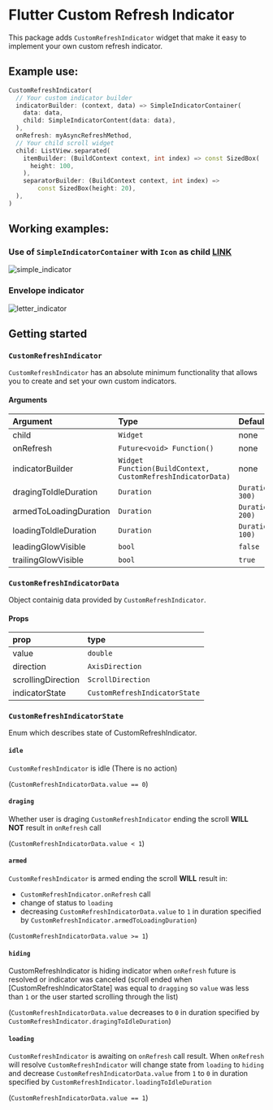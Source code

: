 # Flutter Custom Refresh Indicator

This package adds `CustomRefreshIndicator` widget that make it easy to implement your own custom refresh indicator.

## Example use:
```dart
CustomRefreshIndicator(
  // Your custom indicator builder
  indicatorBuilder: (context, data) => SimpleIndicatorContainer(
    data: data,
    child: SimpleIndicatorContent(data: data),
  ),
  onRefresh: myAsyncRefreshMethod,
  // Your child scroll widget 
  child: ListView.separated(
    itemBuilder: (BuildContext context, int index) => const SizedBox(
      height: 100,
    ),
    separatorBuilder: (BuildContext context, int index) =>
        const SizedBox(height: 20),
  ),
)
```

## Working examples:

### Use of `SimpleIndicatorContainer` with `Icon` as child [LINK](example/lib/indicators/simple_indicator.dart)  
![simple_indicator](readme/simple_container.gif)

### Envelope indicator
![letter_indicator](readme/letter_indicator.gif)

## Getting started

### `CustomRefreshIndicator`
`CustomRefreshIndicator` has an absolute minimum functionality that allows you to create and set your own custom indicators.

#### Arguments
| Argument                            | Type                                                            | Default value                  | Required          |    
| :---------------------------------- | :-------------------------------------------------------------- | :----------------------------- | :---------------- |
| child                               | `Widget`                                                        | none                           | true              |
| onRefresh                           | `Future<void> Function()`                                       | none                           | true              |
| indicatorBuilder                    | `Widget Function(BuildContext, CustomRefreshIndicatorData)  `   | none                           | true              |
| dragingToIdleDuration               | `Duration`                                                      | `Duration(milliseconds: 300)`  | false             |
| armedToLoadingDuration              | `Duration`                                                      | `Duration(milliseconds: 200)`  | false             |
| loadingToIdleDuration               | `Duration`                                                      | `Duration(milliseconds: 100)`  | false             |
| leadingGlowVisible                  | `bool`                                                          | `false`                        | false             |
| trailingGlowVisible                 | `bool`                                                          | `true`                         | false             |


### `CustomRefreshIndicatorData`
Object containig data provided by `CustomRefreshIndicator`.

#### Props

| prop               | type                          |
| :----------------- | :---------------------------- |
| value              | `double`                      |
| direction          | `AxisDirection`               |
| scrollingDirection | `ScrollDirection`             |
| indicatorState     | `CustomRefreshIndicatorState` |

### `CustomRefreshIndicatorState`
Enum which describes state of CustomRefreshIndicator.

#### `idle`
  `CustomRefreshIndicator` is idle (There is no action)
  
  (`CustomRefreshIndicatorData.value == 0`)

#### `draging`
  Whether user is draging `CustomRefreshIndicator` ending the scroll **WILL NOT** result in `onRefresh` call  
  
  (`CustomRefreshIndicatorData.value < 1`)

#### `armed`
  `CustomRefreshIndicator` is armed ending the scroll **WILL** result in:
  - `CustomRefreshIndicator.onRefresh` call
  - change of status to `loading`
  - decreasing `CustomRefreshIndicatorData.value` to `1` in duration specified by `CustomRefreshIndicator.armedToLoadingDuration`)
  
  (`CustomRefreshIndicatorData.value >= 1`)

#### `hiding`
  CustomRefreshIndicator is hiding indicator when `onRefresh` future is resolved or indicator was canceled (scroll ended when [CustomRefreshIndicatorState] was equal to `dragging` so `value` was less than `1` or the user started scrolling through the list)
  
  (`CustomRefreshIndicatorData.value` decreases to `0` in duration specified by `CustomRefreshIndicator.dragingToIdleDuration`)

#### `loading`
  `CustomRefreshIndicator` is awaiting on `onRefresh` call result. When `onRefresh` will resolve `CustomRefreshIndicator` will change state from `loading` to `hiding` and decrease `CustomRefreshIndicatorData.value` from `1` to `0` in duration specified by `CustomRefreshIndicator.loadingToIdleDuration`
  
  (`CustomRefreshIndicatorData.value == 1`)